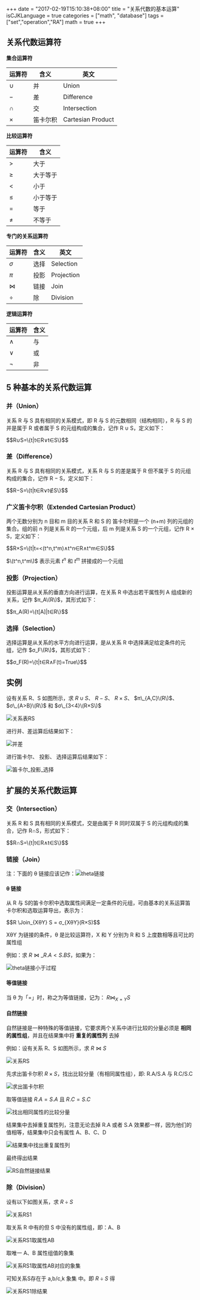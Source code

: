 +++
date = "2017-02-19T15:10:38+08:00"
title = "关系代数的基本运算"
isCJKLanguage = true
categories = ["math", "database"]
tags = ["set","operation","RA"]
math = true
+++

## 关系代数运算符

**集合运算符**

| 运算符 | 含义 | 英文 |
| ------------ | ------------ | ------------ |
| $∪$ | 并 | Union |
| $−$ | 差 | Difference |
| $∩$ | 交 | Intersection |
| $×$ | 笛卡尔积 | Cartesian Product |

**比较运算符**

| 运算符 | 含义 |
| ------------ | ------------ |
| $>$ | 大于 |
| $≥$ | 大于等于 |
| $<$ | 小于 |
| $≤$ | 小于等于 |
| $=$ | 等于 |
| $≠$ | 不等于 |

**专门的关系运算符**

| 运算符 | 含义 | 英文 |
| ------------ | ------------ | ------------ |
| $σ$ | 选择 | Selection |
| $π$ | 投影 | Projection |
| $⋈$ | 链接 | Join |
| $÷$ | 除 | Division |

**逻辑运算符**

| 运算符 | 含义 |
| ------------ | ------------ |
| $∧$ | 与 |
| $∨$ | 或 |
| $¬$ | 非 |

## 5 种基本的关系代数运算

### 并（Union）

关系 R 与 S 具有相同的关系模式，即 R 与 S 的元数相同（结构相同），R 与 S 的并是属于 R 或者属于 S 的元组构成的集合，记作 R ∪ S，定义如下：

<div>
$$R∪S=\{t|t∈R∨t∈S\}$$
</div>

### 差（Difference）

关系 R 与 S 具有相同的关系模式，关系 R 与 S 的差是属于 R 但不属于 S 的元组构成的集合，记作 R − S，定义如下：

<div>
$$R−S=\{t|t∈R∨t∉S\}$$
</div>

### 广义笛卡尔积（Extended Cartesian Product）

两个无数分别为 n 目和 m 目的关系 R 和 S 的 笛卡尔积是一个 (n+m) 列的元组的集合。组的前 n 列是关系 R 的一个元组，后 m 列是关系 S 的一个元组，记作 R × S，定义如下：

<div>
$$R×S=\{t|t=<(t^n,t^m)∧t^n∈R∧t^m∈S\}$$
</div>

$\(t^n,t^m\)$ 表示元素 $t^n$ 和 $t^m$ 拼接成的一个元组

### 投影（Projection）

投影运算是从关系的垂直方向进行运算，在关系 R 中选出若干属性列 A 组成新的关系，记作 $π_A\(R\)$，其形式如下：

<div>
$$π_A(R)=\{t[A]|t∈R\}$$
</div>

### 选择（Selection）

选择运算是从关系的水平方向进行运算，是从关系 R 中选择满足给定条件的元组，记作 $σ_F\(R\)$，其形式如下：

<div>
$$σ_F(R)=\{t|t∈R∧F(t)=True\}$$
</div>

## 实例

设有关系 R、S 如图所示，求 $R∪S$、 $R−S$、 $R×S$、 $π\_{A,C}\(R\)$、 $σ\_{A>B}\(R\)$ 和 $σ\_{3<4}\(R×S\)$

![关系表RS](https://img10.360buyimg.com/devfe/jfs/t3967/269/2409299226/5377/e997b909/58a95fceNddd39fd7.png)

进行并、差运算后结果如下：

![并差](https://img14.360buyimg.com/devfe/jfs/t3949/95/2458170516/5487/1c7f1f38/58a967b1N42db123f.png)

进行笛卡尔、 投影、 选择运算后结果如下：

![笛卡尔_投影_选择](https://img30.360buyimg.com/devfe/jfs/t3943/109/2403665652/38834/c636281b/58a9685dN20af0b9b.png)

## 扩展的关系代数运算

### 交（Intersection）

关系 R 和 S 具有相同的关系模式，交是由属于 R 同时双属于 S 的元组构成的集合，记作 R∩S，形式如下：

<div>
$$R∩S=\{t|t∈R∧t∈S\}$$
</div>

### 链接（Join）

注：下面的 θ 链接应该记作：![theta链接](https://img10.360buyimg.com/devfe/jfs/t3967/158/2461240249/2389/530d7d07/58aa580aNe9908740.png)

#### θ 链接

从 R 与 S的笛卡尔积中选取属性间满足一定条件的元组，可由基本的关系运算笛卡尔积和选取运算导出，表示为：

<div>
$$R \Join_{XθY} S = σ_{XθY}(R×S)$$
</div>

XθY 为链接的条件，θ 是比较运算符，X 和 Y 分别为 R 和 S 上度数相等且可比的属性组

例如：求 $R \Join\_{R.A<S.B} S$，如果为：

![theta链接小于过程](https://img14.360buyimg.com/devfe/jfs/t3133/127/6662942086/21071/88c200da/58aa5b1fN3e2316d5.png)

#### 等值链接

当 θ 为「=」时，称之为等值链接，记为： $R\Join_{X=Y}S$

#### 自然链接

自然链接是一种特殊的等值链接，它要求两个关系中进行比较的分量必须是 **相同的属性组**，并且在结果集中将 **重复的属性列** 去掉

例如：设有关系 R、S 如图所示，求 $R \Join S$

![关系RS](https://img11.360buyimg.com/devfe/jfs/t3982/212/2472511181/5973/54467e2a/58aa5ffaN970f7e5a.png)

先求出笛卡尔积 $R×S$，找出比较分量（有相同属性组），即: R.A/S.A 与 R.C/S.C

![求出笛卡尔积](https://img10.360buyimg.com/devfe/jfs/t3841/5/4275908218/12385/79e83d01/58aa6066Nd003e697.png)

取等值链接 $R.A = S.A$ 且 $R.C = S.C$

![找出相同属性的比较分量](https://img10.360buyimg.com/devfe/jfs/t3256/75/6205568741/12327/2b1dc867/58aa60e8N38a84108.png)

结果集中去掉重复属性列，注意无论去掉 R.A 或者 S.A 效果都一样，因为他们的值相等，结果集中只会有属性 A、B、C、D

![结果集中找出重复属性列](https://img12.360buyimg.com/devfe/jfs/t3217/183/6576493853/4744/ccb96965/58aa612eN043f7425.png)

最终得出结果

![RS自然链接结果](https://img12.360buyimg.com/devfe/jfs/t3247/65/6676502314/2874/657ddb0c/58aa617eN2457f536.png)

### 除（Division）

设有以下如图关系，求 $R÷S$

![关系RS1](https://img10.360buyimg.com/devfe/jfs/t3151/348/6716540896/7287/dc01ad2e/58aaaf3bN1cae8b1a.png)

取关系 R 中有的但 S 中没有的属性组，即：A、B

![关系RS1取属性AB](https://img11.360buyimg.com/devfe/jfs/t3202/137/6722879648/7244/3b47a185/58aaaf81N0b2491b5.png)

取唯一 A、B 属性组值的象集

![关系RS1取属性AB对应的象集](https://img11.360buyimg.com/devfe/jfs/t3871/170/2430481542/5179/be5899c5/58aaafe6N8297b49f.png)

可知关系S存在于 a,b/c,k 象集 中。即 $R÷S$ 得

![关系RS1除结果](https://img10.360buyimg.com/devfe/jfs/t3130/361/6704334588/3366/6b7e0b56/58aab058N3a3c374d.png)